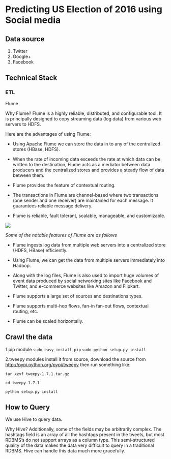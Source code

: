 # Predicting US Election of 2016 using Social media

## Data source
1. Twitter
2. Google+
3. Facebook

## Technical Stack

### ETL
Flume

Why Flume?
Flume is a highly reliable, distributed, and configurable tool. It is principally designed to copy streaming data (log data) from various web servers to HDFS.

Here are the advantages of using Flume:

- Using Apache Flume we can store the data in to any of the centralized stores (HBase, HDFS).

- When the rate of incoming data exceeds the rate at which data can be written to the destination, Flume acts as a mediator between data producers and the centralized stores and provides a steady flow of data between them.

- Flume provides the feature of contextual routing.

- The transactions in Flume are channel-based where two transactions (one sender and one receiver) are maintained for each message. It guarantees reliable message delivery.

- Flume is reliable, fault tolerant, scalable, manageable, and customizable.

![](http://www.tutorialspoint.com/apache_flume/images/apache_flume.jpg)


_Some of the notable features of Flume are as follows_ 

- Flume ingests log data from multiple web servers into a centralized store (HDFS, HBase) efficiently.

- Using Flume, we can get the data from multiple servers immediately into Hadoop.

- Along with the log files, Flume is also used to import huge volumes of event data produced by social networking sites like Facebook and Twitter, and e-commerce websites like Amazon and Flipkart.

- Flume supports a large set of sources and destinations types.

- Flume supports multi-hop flows, fan-in fan-out flows, contextual routing, etc.

- Flume can be scaled horizontally.

## Crawl the data

1.pip module
`sudo easy_install pip`
`sudo python setup.py install`

2.tweepy modules
install it from source, download the source from http://pypi.python.org/pypi/tweepy then run something like:

```
tar xzvf tweepy-1.7.1.tar.gz

cd tweepy-1.7.1

python setup.py install
```



## How to Query

We use Hive to query data.

Why Hive?
Additionally, some of the fields may be arbitrarily complex. The hashtags field is an array of all the hashtags present in the tweets, but most RDBMS’s do not support arrays as a column type. 
This semi-structured quality of the data makes the data very difficult to query in a traditional RDBMS. Hive can handle this data much more gracefully.




